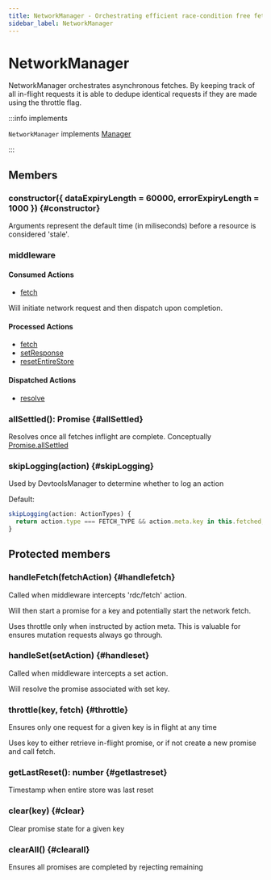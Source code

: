 ```yaml
---
title: NetworkManager - Orchestrating efficient race-condition free fetching
sidebar_label: NetworkManager
---
```


# NetworkManager

NetworkManager orchestrates asynchronous fetches. By keeping track of all in-flight requests
it is able to dedupe identical requests if they are made using the throttle flag.

:::info implements

`NetworkManager` implements [Manager](./Manager.md)

:::

## Members

### constructor(\{ dataExpiryLength = 60000, errorExpiryLength = 1000 }) {#constructor}

Arguments represent the default time (in miliseconds) before a resource is considered 'stale'.

### middleware

#### Consumed Actions

- [fetch](./Controller.md#fetch)

Will initiate network request and then dispatch upon completion.

#### Processed Actions

- [fetch](./Controller.md#fetch)
- [setResponse](./Controller.md#setResponse)
- [resetEntireStore](./Controller.md#resetEntireStore)

#### Dispatched Actions

- [resolve](./Controller.md#resolve)

### allSettled(): Promise {#allSettled}

Resolves once all fetches inflight are complete. Conceptually [Promise.allSettled](https://developer.mozilla.org/en-US/docs/Web/JavaScript/Reference/Global_Objects/Promise/allSettled)

### skipLogging(action) {#skipLogging}

Used by DevtoolsManager to determine whether to log an action

Default:

```ts
skipLogging(action: ActionTypes) {
  return action.type === FETCH_TYPE && action.meta.key in this.fetched;
}
```

## Protected members

### handleFetch(fetchAction) {#handlefetch}

Called when middleware intercepts 'rdc/fetch' action.

Will then start a promise for a key and potentially start the network
fetch.

Uses throttle only when instructed by action meta. This is valuable
for ensures mutation requests always go through.

### handleSet(setAction) {#handleset}

Called when middleware intercepts a set action.

Will resolve the promise associated with set key.

### throttle(key, fetch) {#throttle}

Ensures only one request for a given key is in flight at any time

Uses key to either retrieve in-flight promise, or if not
create a new promise and call fetch.

### getLastReset(): number {#getlastreset}

Timestamp when entire store was last reset

### clear(key) {#clear}

Clear promise state for a given key

### clearAll() {#clearall}

Ensures all promises are completed by rejecting remaining

